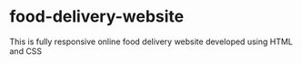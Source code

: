 # food-delivery-website
This is fully responsive online food delivery website developed using HTML and CSS
